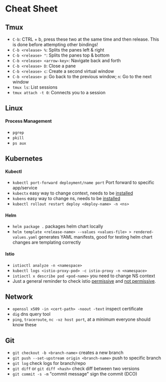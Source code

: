 # Cheat Sheet


## Tmux

- `C-b`: CTRL + b, press these two at the same time and then release. This is done before attempting other bindings!
- `C-b <release> %`: Splits the panes left & right
- `C-b <release> "`: Splits the panes top & bottom
- `C-b <release> <arrow-key>`: Navigate back and forth
- `C-b <release> D`: Close a pane
- `C-b <release> c`: Create a second virtual window
- `C-b <release> p`: Go back to the previous window; `n`: Go to the next window
- `tmux ls`: List sessions
- `tmux attach -t 0`: Connects you to a session


## Linux

#### Process Management
- `pgrep`
- `pkill`
- `ps aux`


## Kubernetes


#### Kubectl

- `kubectl port-forward deployment/name port` Port forward to specific app/service
- `kubectx` easy way to change context, needs to be [installed](https://github.com/ahmetb/kubectx)
- `kubens` easy way to change ns, needs to be [installed](https://github.com/ahmetb/kubectx/blob/master/kubens)
- `kubectl rollout restart deploy <deploy-name> -n <ns>`


#### Helm

- `helm package .` packages helm chart locally
- `helm template <release-name> --values <values-file> > rendered-values.yaml` generates YAML manifests, good for testing helm chart changes are templating correctly


#### Istio

- `istioctl analyze -n <namespace>`
- `kubectl logs <istio-proxy-pod> -c istio-proxy -n <namespace>`
- `istioctl x describe pod <pod-name>` you need to change NS context
- Just a general reminder to check istio [permissive](https://istio.io/latest/docs/concepts/security/#permissive-mtls) and [not permissive](https://istio.io/latest/docs/concepts/security/#strict-mtls).


## Network

- `openssl x509 -in <cert-path> -noout -text` inspect certificate
- `dig` dns query tool
- `ping`, `traceroute`, `nc -vz host port`, at a minimum everyone should know these


## Git

- `git checkout -b <branch-name>` creates a new branch
- `git push --set-upstream origin <branch-name>` push to specific branch
- `git log` check logs for branch/repo
- `git diff` or `git diff <hash>` check diff between two versions
- `git commit -s -m` "commit message" sign the commit (DCO)



